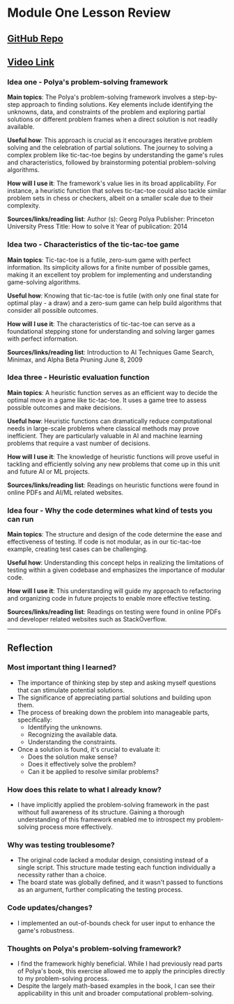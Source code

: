 # Module One Lesson Review
## [GitHub Repo](https://github.com/bennyp85/sit320-advanced-algorithms/tree/master/module%201)
## [Video Link](https://www.youtube.com/watch?v=xXvkM9e0Kg8)
### Idea one - Polya's problem-solving framework
**Main topics**: 
The Polya's problem-solving framework involves a step-by-step approach to finding solutions. Key elements include identifying the unknowns, data, and constraints of the problem and exploring partial solutions or different problem frames when a direct solution is not readily available.

**Useful how**: 
This approach is crucial as it encourages iterative problem solving and the celebration of partial solutions. The journey to solving a complex problem like tic-tac-toe begins by understanding the game's rules and characteristics, followed by brainstorming potential problem-solving algorithms. 

**How will I use it**:
The framework's value lies in its broad applicability. For instance, a heuristic function that solves tic-tac-toe could also tackle similar problem sets in chess or checkers, albeit on a smaller scale due to their complexity.

**Sources/links/reading list**:
Author (s): Georg Polya
Publisher: Princeton University Press
Title: How to solve it
Year of publication: 2014

### Idea two - Characteristics of the tic-tac-toe game
**Main topics**:
Tic-tac-toe is a futile, zero-sum game with perfect information. Its simplicity allows for a finite number of possible games, making it an excellent toy problem for implementing and understanding game-solving algorithms. 

**Useful how**:
Knowing that tic-tac-toe is futile (with only one final state for optimal play - a draw) and a zero-sum game can help build algorithms that consider all possible outcomes.

**How will I use it**:
The characteristics of tic-tac-toe can serve as a foundational stepping stone for understanding and solving larger games with perfect information.

**Sources/links/reading list**:
Introduction to AI Techniques
Game Search, Minimax, and Alpha Beta Pruning
June 8, 2009

### Idea three - Heuristic evaluation function
**Main topics**:
A heuristic function serves as an efficient way to decide the optimal move in a game like tic-tac-toe. It uses a game tree to assess possible outcomes and make decisions. 

**Useful how**:
Heuristic functions can dramatically reduce computational needs in large-scale problems where classical methods may prove inefficient. They are particularly valuable in AI and machine learning problems that require a vast number of decisions.

**How will I use it**:
The knowledge of heuristic functions will prove useful in tackling and efficiently solving any new problems that come up in this unit and future AI or ML projects.

**Sources/links/reading list**:
Readings on heuristic functions were found in online PDFs and AI/ML related websites.

### Idea four - Why the code determines what kind of tests you can run
**Main topics**:
The structure and design of the code determine the ease and effectiveness of testing. If code is not modular, as in our tic-tac-toe example, creating test cases can be challenging.

**Useful how**:
Understanding this concept helps in realizing the limitations of testing within a given codebase and emphasizes the importance of modular code.

**How will I use it**:
This understanding will guide my approach to refactoring and organizing code in future projects to enable more effective testing.

**Sources/links/reading list**:
Readings on testing were found in online PDFs and developer related websites such as StackOverflow.


---

## Reflection
### Most important thing I learned?
- The importance of thinking step by step and asking myself questions that can stimulate potential solutions.
- The significance of appreciating partial solutions and building upon them.
- The process of breaking down the problem into manageable parts, specifically:
    - Identifying the unknowns.
    - Recognizing the available data.
    - Understanding the constraints.
- Once a solution is found, it's crucial to evaluate it:
    - Does the solution make sense?
    - Does it effectively solve the problem?
    - Can it be applied to resolve similar problems?

### How does this relate to what I already know?
- I have implicitly applied the problem-solving framework in the past without full awareness of its structure. Gaining a thorough understanding of this framework enabled me to introspect my problem-solving process more effectively.

### Why was testing troublesome?
- The original code lacked a modular design, consisting instead of a single script. This structure made testing each function individually a necessity rather than a choice.
- The board state was globally defined, and it wasn't passed to functions as an argument, further complicating the testing process.

### Code updates/changes?
- I implemented an out-of-bounds check for user input to enhance the game's robustness.

### Thoughts on Polya's problem-solving framework?
- I find the framework highly beneficial. While I had previously read parts of Polya's book, this exercise allowed me to apply the principles directly to my problem-solving process.
- Despite the largely math-based examples in the book, I can see their applicability in this unit and broader computational problem-solving.

